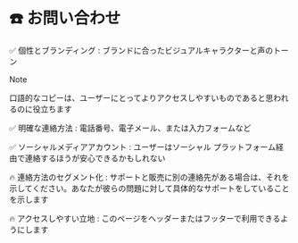 # ☎️ お問い合わせ

✅ 個性とブランディング : ブランドに合ったビジュアルキャラクターと声のトーン

> [!NOTE]
> 口語的なコピーは、ユーザーにとってよりアクセスしやすいものであると思われるのに役立ちます

✅ 明確な連絡方法 : 電話番号、電子メール、または入力フォームなど

✅ ソーシャルメディアアカウント : ユーザーはソーシャル プラットフォーム経由で連絡するほうが安心できるかもしれない

🔥 連絡方法のセグメント化 : サポートと販売に別の連絡先がある場合は、それを示してください。あなたが彼らの問題に対して具体的なサポートをしていることを示します

🔥 アクセスしやすい立地 : このページをヘッダーまたはフッターで利用できるようにします
